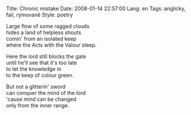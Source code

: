 Title: Chronic mistake
Date: 2008-01-14 22:57:00
Lang: en
Tags: anglicky, fail, rýmovaně
Style: poetry

Large flow of some ragged clouds<br>
hides a land of helpless shouts<br>
comin' from an isolated keep<br>
where the Acts with the Valour sleep.

Here the lord still blocks the gate<br>
until he'll see that it's too late<br>
to let the knowledge in<br>
to the keep of colour green.

But not a glitterin' sword<br>
can conquer the mind of the lord<br>
'cause mind can be changed<br>
only from the inner range.
